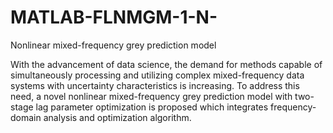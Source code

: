 # MATLAB-FLNMGM-1-N-
Nonlinear mixed-frequency grey prediction model

With the advancement of data science, the demand for methods capable of simultaneously processing and utilizing complex mixed-frequency data systems with uncertainty characteristics is increasing. To address this need, a novel nonlinear mixed-frequency grey prediction model with two-stage lag parameter optimization is proposed which integrates frequency-domain analysis and optimization algorithm.
